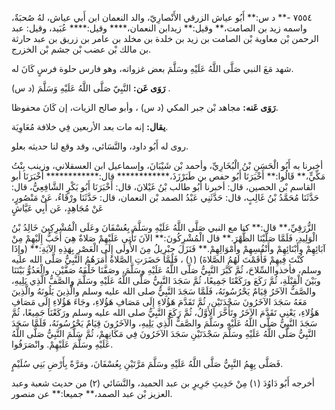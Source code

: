 ٧٥٥٤ -** د س:** أَبُو عياش الزرقي الأَنْصارِيّ، والد النعمان ابن أَبي عياش، لهُ صُحبَةٌ، واسمه زيد بن الصامت،** وقيل:** زيدابن النعمان،**** وقيل:**** عُبَيد، وقيل: عبد الرحمن بْن معاوية بْن الصامت بن زيد بن خلدة بن مخلد بن عامر بن زريق بن عبد حارثة بن مالك بْن عضب بْن جشم بْن الخزرج.

شهد مَعَ النبي صَلَّى اللَّهُ عَلَيْهِ وسَلَّمَ بعض غزواته، وهو فارس حلوة فرسٍ كَانَ له.

**رَوَى عَن:** النَّبِيّ صَلَّى اللَّهُ عَلَيْهِ وَسَلَّمَ (د س) .

**رَوَى عَنه:** مجاهد بْن جبر المكي (د س) ، وأبو صالح الزيات، إن كَانَ محفوظا.

**يقال:** إنه مات بعد الأربعين فِي خلافة مُعَاوِيَة.

روى له أَبُو داود، والنَّسَائي، وقد وقع لنا حديثه بعلو.

أخبرنا به أَبُو الْحَسَنِ بْنُ الْبُخَارِيِّ، وأحمد بْن شَيْبَانَ، وإسماعيل ابن العسقلاني، وزينب بِنْتُ مَكِّيٍّ،** قَالُوا:** أَخْبَرَنَا أَبُو حفص بن طَبَرْزَذَ،************ قال:************ أَخْبَرَنَا أبو القاسم بْن الحصين، قال: أخبرنا أَبُو طالب بْنُ غَيْلانَ، قال: أَخْبَرَنَا أَبُو بَكْرٍ الشَّافِعِيُّ، قال: حَدَّثَنَا مُحَمَّدُ بْنُ غَالِبٍ، قال: حَدَّثَنِي عَبْدُ الصمد بْن النعمان، قال: حَدَّثَنَا ورْقَاءُ، عَنْ مَنْصُورٍ، عَنْ مُجَاهِدٍ، عَن أَبِي عَيَّاشٍ

الزُّرَقِيِّ،** قال:** كنا مع النبي صَلَّى اللَّهُ عَلَيْهِ وسَلَّمَ بِعُسْفَانَ وعَلَى الْمُشْرِكِينَ خَالِدُ بْنُ الْوَلِيدِ، فَلَمَّا صَلَّيْنَا الظُّهْرَ.** قال الْمُشْرِكُونَ:** الآنَ تَأْتِي عَلَيْهِمْ صَلاةٌ هِيَ أَحَبُّ إِلَيْهِمْ مِنْ آبَائِهِمْ وأَبْنَائِهِمْ وأَنْفُسِهِمْ وأَمْوَالِهِمْ.** فَنَزَلَ جِبْرِيلُ مِنَ الأُولَى إِلَى الْعَصْرِ بِهَذِهِ الآيَةِ:** (وإِذَا كُنْتَ فِيهِمْ فَأَقَمْتَ لَهُمُ الصَّلاةَ) (١) ، فَلَمَّا حَضَرَتِ الصَّلاةُ أَمَرَهُمُ النَّبِيُّ صَلَّى الله عليه وسلم، فأخذواالسِّلاحَ، ثُمَّ كَبَّرَ النَّبِيُّ صَلَّى اللَّهُ عَلَيْهِ وسَلَّمَ، وصَفَّنَا خَلْفَهُ صَفَّيْنِ، والْعَدُوُّ بَيْنَنَا وبَيْنَ الْقِبْلَةِ، ثُمَّ رَكَعَ ورَكَعْنَا جَمِيعًا، ثُمَّ سَجَدَ النَّبِيُّ صَلَّى اللَّهُ عَلَيْهِ وسَلَّمَ والصَّفُّ الَّذِي يَلِيهِ، والصَّفُّ الآخَرُ قِيَامٌ يَحْرُسُونَهُ، فَلَمَّا سَجَدَ النَّبِيُّ صلى الله عليه وسلم والَّذِينَ يَلُونَهُ والَّذِينَ مَعَهُ سَجَدَ الآخَرُونَ سَجْدَتَيْنِ، ثُمَّ تَقَدَّمَ هَؤُلاءِ إِلَى مَصَافِ هَؤُلاءِ، وجَاءَ هَؤُلاءِ إِلَى مَصَافِ هَؤُلاءِ، يَعْنِي تَقَدَّمَ الآخَرُ وتَأَخَّرَ الأَوَّلُ، ثُمَّ رَكَعَ النَّبِيُّ صلى الله عليه وسلم ورَكَعْنَا جَمِيعًا، ثُمَّ سَجَدَ النَّبِيُّ صَلَّى اللَّهُ عَلَيْهِ وسَلَّمَ والصَّفُّ الَّذِي يَلِيهِ، والآخَرُونَ قِيَامٌ يَحْرُسُونَهُ، فَلَمَّا سَجَدَ النَّبِيُّ صَلَّى اللَّهُ عَلَيْهِ وسَلَّمَ سَجْدَتَيْنِ سَجَدَ الآخَرُونَ فِي مَكَانِهِمْ، ثُمَّ سَلَّمَ النَّبِيُّ صَلَّى اللَّهُ عَلَيْهِ وسَلَّمَ عَلَيْهِمْ. وانْصَرَفُوا.

فَصَلَّى بِهِمُ النَّبِيُّ صَلَّى اللَّهُ عَلَيْهِ وسَلَّمَ مَرَّتَيْنِ بِعُسْفَانَ، ومَرَّةً بِأَرْضِ بَنِي سُلَيْمٍ.

أخرجه أَبُو دَاوُدَ (١) مِنْ حَدِيثِ جَرِيرٍ بن عبد الحميد، والنَّسَائي (٢) من حديث شعبة وعبد العزيز بْن عبد الصمد،** جميعا:** عن منصور.